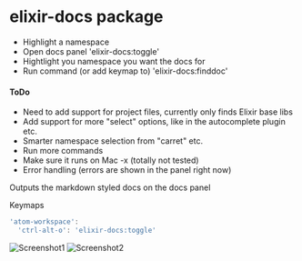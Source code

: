 # elixir-docs package
* Highlight a namespace
* Open docs panel 'elixir-docs:toggle'
* Hightlight you namespace you want the docs for
* Run command (or add keymap to) 'elixir-docs:finddoc'



#### ToDo
* Need to add support for project files, currently only finds Elixir base libs
* Add support for more "select" options, like in the autocomplete plugin etc.
* Smarter namespace selection from "carret" etc.
* Run more commands
* Make sure it runs on Mac -x (totally not tested)
* Error handling (errors are shown in the panel right now)


Outputs the markdown styled docs on the docs panel  

Keymaps
```javascript
'atom-workspace':
  'ctrl-alt-o': 'elixir-docs:toggle'
```


![Screenshot1](http://s16.postimg.org/4c14p7d8l/Capture.png)
![Screenshot2](http://s15.postimg.org/veaq97b9n/Capture.png)
